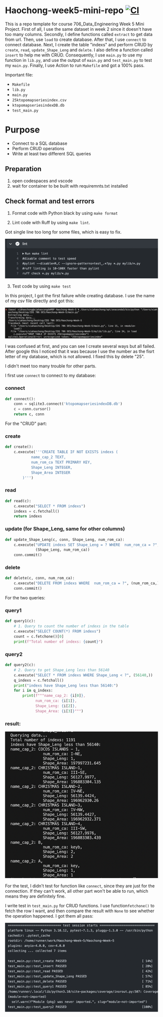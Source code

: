 # Haochong-week5-mini-repo [![CI](https://github.com/nogibjj/Haochong-Week-5/actions/workflows/cicd.yml/badge.svg)](https://github.com/nogibjj/Haochong-Week-5/actions/workflows/cicd.yml)
This is a repo template for course 706_Data_Engineering Week 5 Mini Project. First of all, I use the same dataset in week 2 since it doesn't have too many columns. Secondly, I define functions called `extract` to get data from url. Then, use `load` to create database. After that, I use `connect` to connect database.  Next, I create the table "indexs" and perform CRUD by `create`, `read`, `update_Shape_Leng` and `delete`. I also define a function called `insert` to help me with CRUD. Consequently, I use `main.py` to use my function in `lib.py`, and use the output of `main.py` and `test_main.py` to test my `main.py`. Finally, I use Action to run `Makefile` and got a 100% pass. 

Important file:
* `Makefile`
* `lib.py`
* `main.py`
* `25ktopomapseriesindex.csv`
* `ktopomapseriesindexDB.db`
* `test_main.py`

# Purpose
- Connect to a SQL database
- Perform CRUD operations
- Write at least two different SQL queries

## Preparation 
1. open codespaces and vscode
2. wait for container to be built with requiremnts.txt installed

## Check format and test errors
1. Format code with Python black by using `make format`

2. Lint code with Ruff by using `make lint`. 

Got single line too long for some files, which is easy to fix.

![Alt text](<截屏2023-09-28 下午1.14.01.png>)

3. Test code by using `make test`

In this project, I got the first failure while creating database. I use the name of my csv file directly and got this:

![Alt text](<截屏2023-09-27 下午11.54.39.png>)

I was confused at first, and you can see I create several ways but all failed. After google this I noticed that it was because I use the number as the fisrt letter of my database, which is not allowed. I fixed this by delete "25".


I didn't meet too many trouble for other parts.

I first use `connect` to connect to my database:

### connect
```python
def connect():
    conn = sqlite3.connect('ktopomapseriesindexDB.db')
    c = conn.cursor()
    return c, conn
```

For the "CRUD" part:

### create
```python
def create():
    c.execute('''CREATE TABLE IF NOT EXISTS indexs (
            name_cap_2 TEXT,
            num_rom_ca TEXT PRIMARY KEY,
            Shape_Leng INTEGER,
            Shape_Area INTEGER
        )''')
```

### read
```python
def read(c):
    c.execute("SELECT * FROM indexs")
    indexs = c.fetchall()
    return indexs
```

### update (for Shape_Leng, same for other columns)
```python
def update_Shape_Leng(c, conn, Shape_Leng, num_rom_ca):
    c.execute("UPDATE indexs SET Shape_Leng = ? WHERE  num_rom_ca = ?", 
              (Shape_Leng, num_rom_ca))
    conn.commit()
```

### delete
```python
def delete(c, conn, num_rom_ca):
    c.execute("DELETE FROM indexs WHERE  num_rom_ca = ?", (num_rom_ca,))
    conn.commit()
```

For the two queries:
### query1
```python
def query1(c):
    # 1. Query to count the number of indexs in the table
    c.execute("SELECT COUNT(*) FROM indexs")
    count = c.fetchone()[0]
    print(f"Total number of indexs: {count}")
```

### query2
```python
def query2(c):
    # 2. Query to get Shape_Leng less than 56140
    c.execute("SELECT * FROM indexs WHERE Shape_Leng < ?", (56140,))
    q_indexs = c.fetchall()
    print("indexs have Shape_Leng less than 56140:")
    for i in q_indexs:
        print(f"""name_cap_2: {i[0]}, 
              num_rom_ca: {i[1]}, 
              Shape_Leng: {i[2]}, 
              Shape_Area: {i[3]}""")
```

### result:


![Alt text](<截屏2023-09-28 下午1.20.58.png>)

For the test, I didn't test for function like `connect`, since they are just for the connection. If they can't work, all other part won't be able to run, which means they are definitely fine.

I write test in `test_main.py` for CRUD functions. I use function`fetchone()` to fetch the row I want, and then compare the result with `None` to see whether the operation happened. I got them all pass:



![Alt text](<截屏2023-09-28 下午1.15.28.png>)



